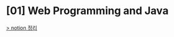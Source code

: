# [01] Web Programming and Java
[> notion 정리](https://www.notion.so/95seulgi/01-Web-Programming-and-Java-a751718c71ba49a2a9e179fcc020a24d)
